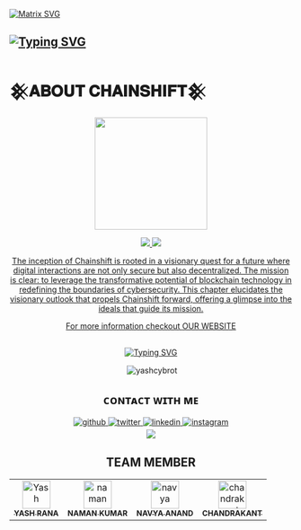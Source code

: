 [![Matrix SVG](https://raw.githubusercontent.com/rodrigograca31/rodrigograca31/master/matrix.svg)](https://chat.whatsapp.com/Imi0xFyoBmIBUSc7C947TL)


## [![Typing SVG](https://readme-typing-svg.herokuapp.com?font=Rockstar-ExtraBold&color=c1ff72&lines=𝐖𝐄𝐋𝐂𝐎𝐌𝐄+𝐓𝐎+𝐂𝐇𝐀𝐈𝐍𝐒𝐇𝐈𝐅𝐓.;𝐀+𝐁𝐋𝐎𝐂𝐊𝐂𝐇𝐀𝐈𝐍+𝐁𝐀𝐒𝐄𝐃+𝐂𝐘𝐁𝐄𝐑+𝐒𝐄𝐂𝐔𝐑𝐈𝐓𝐘+𝐂𝐎𝐌𝐏𝐀𝐍𝐘;𝐓𝐇𝐀𝐍𝐊𝐒+𝐅𝐎𝐑+𝐕𝐈𝐒𝐈𝐓𝐈𝐍𝐆+𝐏𝐑𝐎𝐅𝐈𝐋𝐄 )](https://git.io/typing-svg)

# 𒆜𝐀𝐁𝐎𝐔𝐓 𝐂𝐇𝐀𝐈𝐍𝐒𝐇𝐈𝐅𝐓𒆜


<div align="center">
  <img border-radius: 15px src="https://avatars.githubusercontent.com/u/152809984?v=4" width="200" height="200"/>

<p align="center">
  <a href="https://instagram.com/chain_shift"><img src="https://img.shields.io/badge/Instagram-E4405F?style=for-the-badge&logo=instagram&logoColor=white"/> 
  <a href="https://wa.me/+917060603346"><img src="https://img.shields.io/badge/WhatsApp-25D366?style=for-the-badge&logo=whatsapp&logoColor=white" />
</p>

<div align="center">
  <p>
    The inception of Chainshift is rooted in a visionary quest for a future where digital interactions are not only secure but also decentralized. The mission is clear: to leverage the transformative potential of blockchain technology in redefining the boundaries of cybersecurity. This chapter elucidates the visionary outlook that propels Chainshift forward, offering a glimpse into the ideals that guide its mission.
  </p>
</div>

 <div align="center">
   <p> For more information checkout <a href="https://www.chainshift">OUR WEBSITE</a></p> 
  
  </div>

## <!-- Typing SVG -->
<p align="center">
    <a href="https://git.io/J0hKr">
  <img
 src="https://readme-typing-svg.herokuapp.com?size=30&width=800&lines=𒆜𝐂𝐇𝐀𝐈𝐍𝐒𝐇𝐈𝐅𝐓𒆜;IS+ALWAYS+READY+FOR+WORK."
            alt="Typing SVG"
        />
    </a>
</p>

<p align="center">
<p>&nbsp;<img align="center" src="https://github-readme-stats.vercel.app/api?username=chain-shift&show_icons=true&theme=dark&locale=en"alt="yashcybrot" /></p>
    
  <div align="center">
       
  
  </div>

 
 
## ᴄᴏɴᴛᴀᴄᴛ ᴡɪᴛʜ ᴍᴇ
 
<div align="center">
<a href="https://github.com/chain-shift" target="_blank">
<img src=https://img.shields.io/badge/github-%2324292e.svg?&style=for-the-badge&logo=github&logoColor=white alt=github style="margin-bottom: 5px;" />
</a>
<a href="https://twitter.com/chainshift23" target="_blank">
<img src=https://img.shields.io/badge/twitter-%2300acee.svg?&style=for-the-badge&logo=twitter&logoColor=white alt=twitter style="margin-bottom: 5px;" />
</a>
<a href="https://www.linkedin.com/company/chainshift/about/" target="_blank">
<img src=https://img.shields.io/badge/linkedin-%231E77B5.svg?&style=for-the-badge&logo=linkedin&logoColor=white alt=linkedin style="margin-bottom: 5px;" />
</a>
<a href="https://instagram.com/chain_shift" target="_blank">
<img src=https://img.shields.io/badge/instagram-%23000000.svg?&style=for-the-badge&logo=instagram&logoColor=white alt=instagram style="margin-bottom: 5px;" />
</a>  
</div>  

<div align="center">
<img src="https://komarev.com/ghpvc/?username=chain-shift&&style=flat-square" align="center" />
</div> 

## TEAM MEMBER
<!-- readme: collaborators,contributors -start -->
<table>
<tr>
    <td align="center">
        <a href="https://github.com/yash-rana0101">
            <img src="https://avatars.githubusercontent.com/u/79310401?v=4" width="50;" alt="Yash"/>
            <br />
            <sub><b>YASH RANA</b></sub>
        </a>
    </td>
    <td align="center">
        <a href="https://github.com/6829nkhpas">
            <img src="https://avatars.githubusercontent.com/u/62653226?v=4" width="50;" alt="naman"/>
            <br />
            <sub><b>NAMAN KUMAR</b></sub>
        </a>
    </td>
    <td align="center">
        <a href="https://github.com/AmandracOP">
            <img src="https://avatars.githubusercontent.com/u/82217000?v=4" width="50;" alt="navya"/>
            <br />
            <sub><b>NAVYA ANAND</b></sub>
        </a>
    </td>
    <td align="center">
        <a href="https://github.com/Lynk4">
            <img src="https://avatars.githubusercontent.com/u/44930131?v=4" width="50;" alt="chandrakant"/>
            <br />
            <sub><b>CHANDRAKANT</b></sub>
        </a>
    </td>
    
</table>
